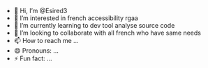 - 👋 Hi, I’m @Esired3
- 👀 I’m interested in french accessibility rgaa
- 🌱 I’m currently learning to dev tool analyse source code
- 💞️ I’m looking to collaborate with all french who have same needs
- 📫 How to reach me ...
- 😄 Pronouns: ...
- ⚡ Fun fact: ...

<!---
Esired3/Esired3 is a ✨ special ✨ repository because its `README.md` (this file) appears on your GitHub profile.
You can click the Preview link to take a look at your changes.
--->
